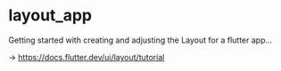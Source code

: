 # layout_app

Getting started with creating and adjusting the Layout for a flutter app...

-> https://docs.flutter.dev/ui/layout/tutorial
